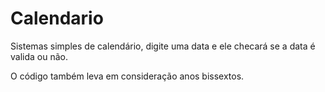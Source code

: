 # Calendario

Sistemas simples de calendário, digite uma data e ele checará se a data é valida ou não.

O código também leva em consideração anos bissextos.
